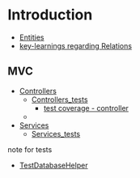 


# Introduction
- [Entities](entities.md)
- [key-learnings regarding Relations](key-learnings-relations.md)
## MVC
- [Controllers](controllers.md)
  - [Controllers_tests](controllers_tests.md)
    - [test coverage - controller](test-coverage---controller.md)
  - 
- [Services](services.md)
  - [Services_tests](services_tests.md)

note for tests
- [TestDatabaseHelper](testdatabasehelper.md)